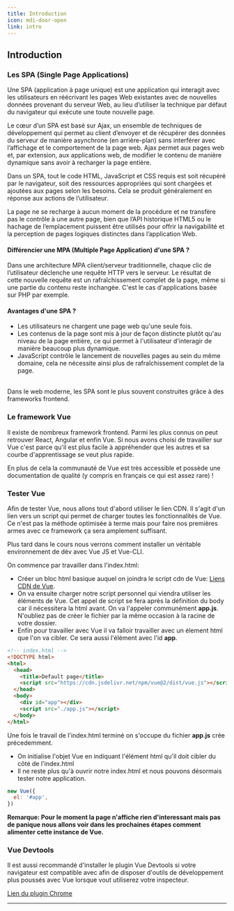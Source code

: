 ```yaml
---
title: Introduction
icon: mdi-door-open
link: intro
---
```


<div id='intro'></div>

## Introduction

### Les SPA (Single Page Applications)

Une SPA (application à page unique) est une application qui interagit avec les utilisateurs en réécrivant les pages Web existantes avec de nouvelles données provenant du serveur Web, au lieu d’utiliser la technique par défaut du navigateur qui exécute une toute nouvelle page.

Le cœur d’un SPA est basé sur Ajax, un ensemble de techniques de développement qui permet au client d’envoyer et de récupérer des données du serveur de manière asynchrone (en arrière-plan) sans interférer avec l’affichage et le comportement de la page web. Ajax permet aux pages web et, par extension, aux applications web, de modifier le contenu de manière dynamique sans avoir à recharger la page entière.

Dans un SPA, tout le code HTML, JavaScript et CSS requis est soit récupéré par le navigateur, soit des ressources appropriées qui sont chargées et ajoutées aux pages selon les besoins. Cela se produit généralement en réponse aux actions de l’utilisateur.

La page ne se recharge à aucun moment de la procédure et ne transfère pas le contrôle à une autre page, bien que l’API historique HTML5 ou le hachage de l’emplacement puissent être utilisés pour offrir la navigabilité et la perception de pages logiques distinctes dans l’application Web.

#### Différencier une MPA (Multiple Page Application) d'une SPA ?

Dans une architecture MPA client/serveur traditionnelle, chaque clic de l’utilisateur déclenche une requête HTTP vers le serveur. Le résultat de cette nouvelle requête est un rafraîchissement complet de la page, même si une partie du contenu reste inchangée. C'est le cas d'applications basée sur PHP par exemple.

<article-image src="page-lifecycle.png" alt="page-lifecycle"></article-image>

#### Avantages d'une SPA ?

- Les utilisateurs ne chargent une page web qu'une seule fois.
- Les contenus de la page sont mis à jour de façon distincte plutôt qu'au niveau de la page entière, ce qui permet à l'utilisateur d'interagir de manière beaucoup plus dynamique.
- JavaScript contrôle le lancement de nouvelles pages au sein du même domaine, cela ne nécessite ainsi plus de rafraîchissement complet de la page.

\
Dans le web moderne, les SPA sont le plus souvent construites grâce à des frameworks frontend.

### Le framework Vue

Il existe de nombreux framework frontend. Parmi les plus connus on peut retrouver React, Angular et enfin Vue. Si nous avons choisi de travailler sur Vue c'est parce qu'il est plus facile à appréhender que les autres et sa courbe d'apprentissage se veut plus rapide.

En plus de cela la communauté de Vue est très accessible et possède une documentation de qualité (y compris en français ce qui est assez rare) !

### Tester Vue

Afin de tester Vue, nous allons tout d'abord utiliser le lien CDN. Il s'agit d'un lien vers un script qui permet de charger toutes les fonctionnalités de Vue. Ce n'est pas la méthode optimisée à terme mais pour faire nos premières armes avec ce framework ça sera amplement suffisant.

Plus tard dans le cours nous verrons comment installer un véritable environnement de dév avec Vue JS et Vue-CLI.

On commence par travailler dans l'index.html:

- Créer un bloc html basique auquel on joindra le script cdn de Vue: [Liens CDN de Vue](https://fr.vuejs.org/v2/guide/installation.html#CDN).
- On va ensuite charger notre script personnel qui viendra utiliser les éléments de Vue. Cet appel de script se fera après la définition du body car il nécessitera la html avant. On va l'appeler communément **app.js**. N'oubliez pas de créer le fichier par la même occasion à la racine de votre dossier.
- Enfin pour travailler avec Vue il va falloir travailler avec un élement html que l'on va cibler. Ce sera aussi l'élément avec l'id **app**.

```html
<!-- index.html -->
<!DOCTYPE html>
<html>
  <head>
    <title>Default page</title>
    <script src="https://cdn.jsdelivr.net/npm/vue@2/dist/vue.js"></script>
  </head>
  <body>
    <div id="app"></div>
    <script src="./app.js"></script>
  </body>
</html>
```

Une fois le travail de l'index.html terminé on s'occupe du fichier **app.js** crée précedemment.

- On initialise l'objet Vue en indiquant l'élément html qu'il doit cibler du côté de l'index.html
- Il ne reste plus qu'à ouvrir notre index.html et nous pouvons désormais tester notre application.

```javascript
new Vue({
  el: '#app',
})
```

**Remarque: Pour le moment la page n'affiche rien d'interessant mais pas de panique nous allons voir dans les prochaines étapes comment alimenter cette instance de Vue.**

### Vue Devtools

Il est aussi recommandé d'installer le plugin Vue Devtools si votre navigateur est compatible avec afin de disposer d'outils de développement plus poussés avec Vue lorsque vout utiliserez votre inspecteur.

[Lien du plugin Chrome](https://chrome.google.com/webstore/detail/vuejs-devtools/nhdogjmejiglipccpnnnanhbledajbpd)

---

</div>
